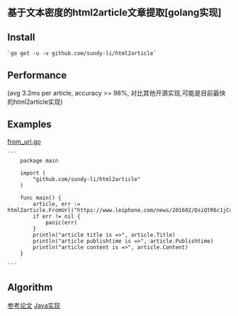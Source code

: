 ## 基于文本密度的html2article文章提取[golang实现] 

## Install
	`go get -u -v github.com/sundy-li/html2article`


## Performance
  (avg 3.2ms per article, accuracy >= 98%, 对比其他开源实现,可能是目前最快的html2article实现)


## Examples
[from_url.go][1]

	```
		package main

		import (
			"github.com/sundy-li/html2article"
		)

		func main() {
			article, err := html2article.FromUrl("https://www.leiphone.com/news/201602/DsiQtR6c1jCu7iwA.html")
			if err != nil {
				panic(err)
			}
			println("article title is =>", article.Title)
			println("article publishtime is =>", article.Publishtime)
			println("article content is =>", article.Content)
		}

	```


## Algorithm
[参考论文][2]
[Java实现][3]


[1]: http://github.com/sundy-li/html2article/examples/from_url.go
[2]: http://cea.ceaj.org/CN/10.3778/j.issn.1002-8331.2010.20.001#
[3]: https://github.com/CrawlScript/WebCollector
 
